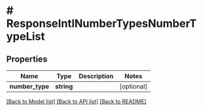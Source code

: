 # # ResponseIntlNumberTypesNumberTypeList

## Properties

Name | Type | Description | Notes
------------ | ------------- | ------------- | -------------
**number_type** | **string** |  | [optional]

[[Back to Model list]](../../README.md#models) [[Back to API list]](../../README.md#endpoints) [[Back to README]](../../README.md)
